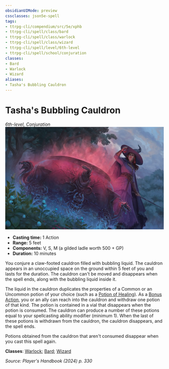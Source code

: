 ```yaml
---
obsidianUIMode: preview
cssclasses: json5e-spell
tags:
- ttrpg-cli/compendium/src/5e/xphb
- ttrpg-cli/spell/class/bard
- ttrpg-cli/spell/class/warlock
- ttrpg-cli/spell/class/wizard
- ttrpg-cli/spell/level/6th-level
- ttrpg-cli/spell/school/conjuration
classes:
- Bard
- Warlock
- Wizard
aliases:
- Tasha's Bubbling Cauldron
---
```

# Tasha's Bubbling Cauldron
*6th-level, Conjuration*  
![](Інструменти%20ДМ/CLI/spells/img/tashas-bubbling-cauldron.webp#right)

- **Casting time:** 1 Action
- **Range:** 5 feet
- **Components:** V, S, M (a gilded ladle worth 500 + GP)
- **Duration:** 10 minutes

You conjure a claw-footed cauldron filled with bubbling liquid. The cauldron appears in an unoccupied space on the ground within 5 feet of you and lasts for the duration. The cauldron can't be moved and disappears when the spell ends, along with the bubbling liquid inside it.

The liquid in the cauldron duplicates the properties of a Common or an Uncommon potion of your choice (such as a [Potion of Healing](Інструменти%20ДМ/CLI/items/potion-of-healing-xdmg.md)). As a [Bonus Action](Інструменти%20ДМ/CLI/rules/variant-rules/bonus-action-xphb.md), you or an ally can reach into the cauldron and withdraw one potion of that kind. The potion is contained in a vial that disappears when the potion is consumed. The cauldron can produce a number of these potions equal to your spellcasting ability modifier (minimum 1). When the last of these potions is withdrawn from the cauldron, the cauldron disappears, and the spell ends.

Potions obtained from the cauldron that aren't consumed disappear when you cast this spell again.

**Classes**: [Warlock](Інструменти%20ДМ/CLI/lists/list-spells-classes-warlock.md); [Bard](Інструменти%20ДМ/CLI/lists/list-spells-classes-bard.md); [Wizard](Інструменти%20ДМ/CLI/lists/list-spells-classes-wizard.md)

*Source: Player's Handbook (2024) p. 330*